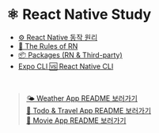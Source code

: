 # ⚛️ React Native Study

- [⚙️ React Native 동작 원리](https://velog.io/@eunnbi/React-Native-%EB%8F%99%EC%9E%91%EC%9B%90%EB%A6%AC)
- [📌 The Rules of RN](https://velog.io/@eunnbi/React-Native-The-Rules-of-RN)
- [📦 Packages (RN & Third-party)](https://velog.io/@eunnbi/React-Native-Packages)
- [Expo CLI 🆚 React Native CLI](https://velog.io/@eunnbi/React-Native-Expo-CLI-vs-React-Native-CLI)

<br/>

>[🌤️ Weather App README 보러가기](https://github.com/eunnbi/react-native-practice/blob/main/weather-app/README.md)<br/>
>[👀 Todo & Travel App README 보러가기](https://github.com/eunnbi/react-native-practice/blob/main/todo-travel-app/README.md)<br/>
>[🎥 Movie App README 보러가기](https://github.com/eunnbi/react-native-practice/blob/main/movie-app/README.md)

